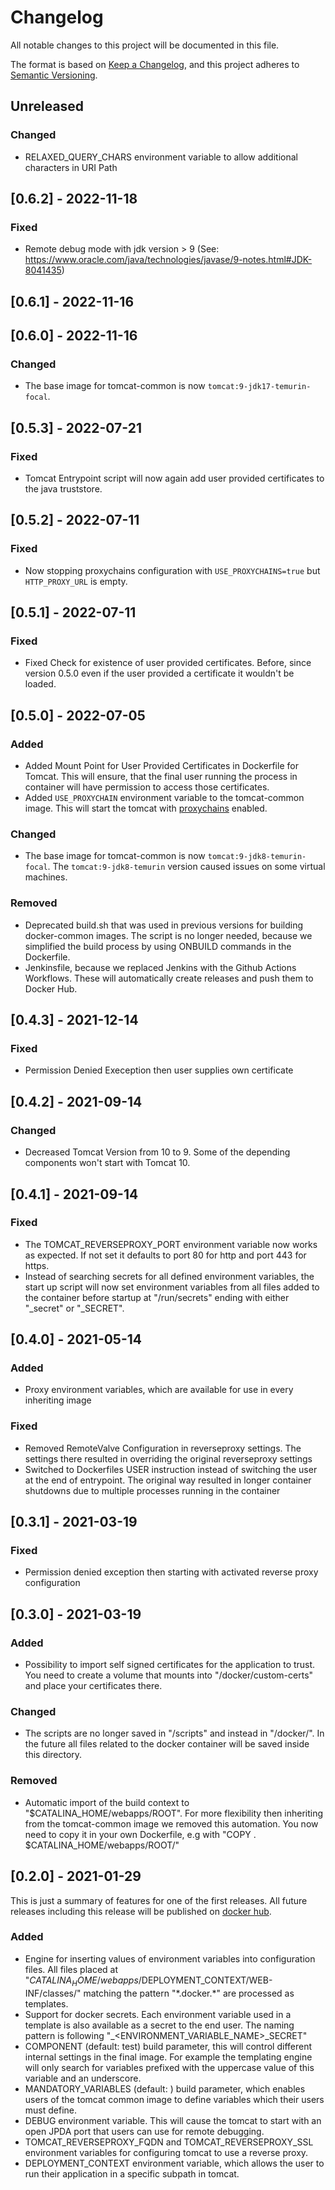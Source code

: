 # Changelog
All notable changes to this project will be documented in this file.

The format is based on [Keep a Changelog](https://keepachangelog.com/en/1.0.0/),
and this project adheres to [Semantic Versioning](https://semver.org/spec/v2.0.0.html).
## Unreleased
### Changed
- RELAXED_QUERY_CHARS environment variable to allow additional characters in URI Path   
## [0.6.2] - 2022-11-18
### Fixed
- Remote debug mode with jdk version > 9 (See: https://www.oracle.com/java/technologies/javase/9-notes.html#JDK-8041435)
## [0.6.1] - 2022-11-16
## [0.6.0] - 2022-11-16
### Changed
- The base image for tomcat-common is now `tomcat:9-jdk17-temurin-focal`.
## [0.5.3] - 2022-07-21
### Fixed
- Tomcat Entrypoint script will now again add user provided certificates to the java truststore.
## [0.5.2] - 2022-07-11
### Fixed
- Now stopping proxychains configuration with `USE_PROXYCHAINS=true` but `HTTP_PROXY_URL` is empty.
## [0.5.1] - 2022-07-11
### Fixed
- Fixed Check for existence of user provided certificates. Before, since version 0.5.0 even if the user provided a certificate it wouldn't be loaded.
## [0.5.0] - 2022-07-05
### Added
- Added Mount Point for User Provided Certificates in Dockerfile for Tomcat. This will ensure, that the final user running the process in container will have permission to access those certificates.
- Added `USE_PROXYCHAIN` environment variable to the tomcat-common image. This will start the tomcat with [proxychains](https://github.com/haad/proxychains) enabled.
### Changed
- The base image for tomcat-common is now `tomcat:9-jdk8-temurin-focal`. The `tomcat:9-jdk8-temurin` version caused issues on some virtual machines.
### Removed
- Deprecated build.sh that was used in previous versions for building docker-common images. The script is no longer needed, because we simplified the build process by using ONBUILD commands in the Dockerfile.
- Jenkinsfile, because we replaced Jenkins with the Github Actions Workflows. These will automatically create releases and push them to Docker Hub.
## [0.4.3] - 2021-12-14
### Fixed
- Permission Denied Exeception then user supplies own certificate
## [0.4.2] - 2021-09-14
### Changed
- Decreased Tomcat Version from 10 to 9. Some of the depending components won't start with Tomcat 10.
## [0.4.1] - 2021-09-14
### Fixed
- The TOMCAT\_REVERSEPROXY\_PORT environment variable now works as expected. If not set it defaults to port 80 for http and port 443 for https.
- Instead of searching secrets for all defined environment variables, the start up script will now set environment variables from all files added to the container before startup at "/run/secrets" ending with either "\_secret" or "\_SECRET".
## [0.4.0] - 2021-05-14
### Added
- Proxy environment variables, which are available for use in every inheriting image
### Fixed
- Removed RemoteValve Configuration in reverseproxy settings. The settings there resulted in overriding the original reverseproxy settings
- Switched to Dockerfiles USER instruction instead of switching the user at the end of entrypoint. The original way resulted in longer container shutdowns due to multiple processes running in the container
## [0.3.1] - 2021-03-19
### Fixed
- Permission denied exception then starting with activated reverse proxy configuration
## [0.3.0] - 2021-03-19
### Added 
- Possibility to import self signed certificates for the application to trust. You need to create a volume that mounts into "/docker/custom-certs" and place your certificates there.
### Changed
- The scripts are no longer saved in "/scripts" and instead in "/docker/". In the future all files related to the docker container will be saved inside this directory.
### Removed
- Automatic import of the build context to "$CATALINA_HOME/webapps/ROOT". For more flexibility then inheriting from the tomcat-common image we removed this automation. You now need to copy it in your own Dockerfile, e.g with "COPY . $CATALINA_HOME/webapps/ROOT/" 
## [0.2.0] - 2021-01-29
This is just a summary of features for one of the first releases. All future releases including this release will be published on [docker hub](https://hub.docker.com/r/samply/docker-common).
### Added
- Engine for inserting values of environment variables into configuration files. All files placed at "$CATALINA_HOME/webapps/$DEPLOYMENT_CONTEXT/WEB-INF/classes/" matching the pattern "\*.docker.\*" are processed as templates.
- Support for docker secrets. Each environment variable used in a template is also available as a secret to the end user. The naming pattern is following "<COMPONENT>_<ENVIRONMENT_VARIABLE_NAME>_SECRET"
- COMPONENT (default: test) build parameter, this will control different internal settings in the final image. For example the templating engine will only search for variables prefixed with the uppercase value of this variable and an underscore.
- MANDATORY_VARIABLES (default: <none>) build parameter, which enables users of the tomcat common image to define variables which their users must define.
- DEBUG environment variable. This will cause the tomcat to start with an open JPDA port that users can use for remote debugging.
- TOMCAT_REVERSEPROXY_FQDN and TOMCAT_REVERSEPROXY_SSL environment variables for configuring tomcat to use a reverse proxy.
- DEPLOYMENT_CONTEXT environment variable, which allows the user to run their application in a specific subpath in tomcat.

